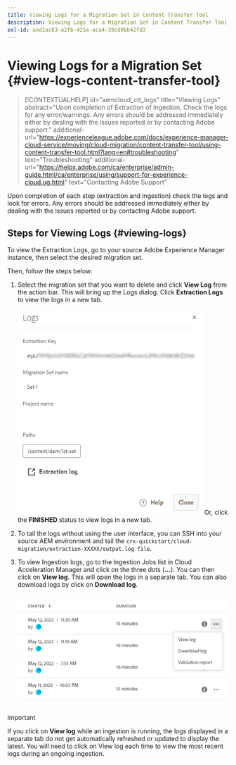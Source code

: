 ```yaml
---
title: Viewing Logs for a Migration Set in Content Transfer Tool
description: Viewing Logs for a Migration Set in Content Transfer Tool
exl-id: aed1ac83-a2fb-425e-aca4-39cd0bb42fd3
---
```

# Viewing Logs for a Migration Set {#view-logs-content-transfer-tool}


>[!CONTEXTUALHELP]
>id="aemcloud_ctt_logs"
>title="Viewing Logs"
>abstract="Upon completion of Extraction of Ingestion, Check the logs for any error/warnings. Any errors should be addressed immediately either by dealing with the issues reported or by contacting Adobe support."
>additional-url="https://experienceleague.adobe.com/docs/experience-manager-cloud-service/moving/cloud-migration/content-transfer-tool/using-content-transfer-tool.html?lang=en#troubleshooting" text="Troubleshooting"
>additional-url="https://helpx.adobe.com/ca/enterprise/admin-guide.html/ca/enterprise/using/support-for-experience-cloud.ug.html" text="Contacting Adobe Support"

Upon completion of each step (extraction and ingestion) check the logs and look for errors.  Any errors should be addressed immediately either by dealing with the issues reported or by contacting Adobe support.

## Steps for Viewing Logs {#viewing-logs}

To view the Extraction Logs, go to your source Adobe Experience Manager instance, then select the desired migration set. 

Then, follow the steps below:

1. Select the migration set that you want to delete and click **View Log** from the action bar. This will bring up the Logs dialog. Click **Extraction Logs** to view the logs in a new tab.

   ![image](/help/journey-migration/content-transfer-tool/assets-ctt/cttcam25.png)
Or, click the **FINISHED** status to view logs in a new tab.

1. To tail the logs without using the user interface, you can SSH into your source AEM environment and tail the `crx-quickstart/cloud-migration/extraction-XXXXX/output.log file`.

1. To view Ingestion logs, go to the Ingestion Jobs list in Cloud Acceleration Manager and click on the three dots (**...**). You can then click on **View log**. This will open the logs in a separate tab. You can also download logs by click on **Download log**.

   ![image](/help/journey-migration/content-transfer-tool/assets-ctt/cttcam26.png)

>[!IMPORTANT]
>
>If you click on **View log** while an ingestion is running, the logs displayed in a separate tab do not get automatically refreshed or updated to display the latest. You will need to click on View log each time to view the most recent logs during an ongoing ingestion.
